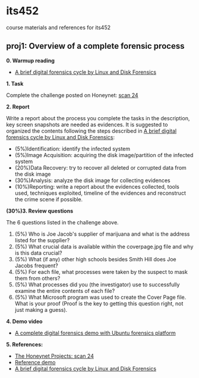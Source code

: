 # its452
course materials and references for its452

## proj1: Overview of a complete forensic process

**0. Warmup reading**
* [A brief digital forensics cycle by Linux and Disk Forensics](./refs/Acompleteforensicprocesspdf)


**1. Task**

Complete the challenge posted on Honeynet: [scan 24](http://www.honeynet.onofri.org/scans/scan24/)


**2. Report**

Write a report about the process you complete the tasks in the description, key screen snapshots are needed as evidences. It is suggested to organized the contents following the steps described in [A brief digital forensics cycle by Linux and Disk Forensics](./refs/Acompleteforensicprocesspdf):
* (5%)Identification: identify the infected system
* (5%)Image Acquisition: acquiring the disk image/partition of the infected system
* (20%)Data Recovery: try to recover all deleted or corrupted data from the disk image
* (30%)Analysis: analyze the disk image for collecting evidences
* (10%)Reporting: write a report about the evidences collected, tools used, techniques exploited, timeline of the evidences and reconstruct the crime scene if possible.


**(30%)3. Review questions**

The 6 questions listed in the challenge above.


1. (5%) Who is Joe Jacob's supplier of marijuana and what is the address listed for the supplier?
2. (5%) What crucial data is available within the coverpage.jpg file and why is this data crucial?
3. (5%) What (if any) other high schools besides Smith Hill does Joe Jacobs frequent?
4. (5%) For each file, what processes were taken by the suspect to mask them from others?
5. (5%) What processes did you (the investigator) use to successfully examine the entire contents of each file?
6. (5%) What Microsoft program was used to create the Cover Page file. What is your proof (Proof is the key to getting this question right, not just making a guess).

**4. Demo video**
* [A complete digital forensics demo with Ubuntu forensics platform](https://youtu.be/koi7A6yW\_gI)

**5. References:**
* [The Honeynet Projects: scan 24](http://www.honeynet.onofri.org/scans/scan24/)
* [Reference demo](https://www.pcsympathy.com/2008/03/22/my-first-autopsy/)
* [A brief digital forensics cycle by Linux and Disk Forensics](https://resources.infosecinstitute.com/linux-and-disk-forensics/)

